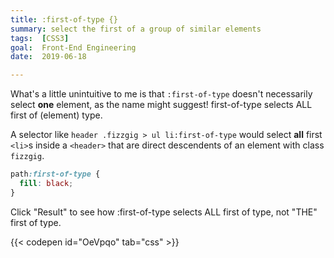 ```yaml
---
title: :first-of-type {}
summary: select the first of a group of similar elements
tags:  [CSS3]
goal:  Front-End Engineering
date:  2019-06-18

---
```


What's a little unintuitive to me is that `:first-of-type` doesn't necessarily
select **one** element, as the name might suggest! first-of-type selects ALL first of (element) type.

A selector like `header .fizzgig > ul li:first-of-type` would select
**all** first `<li>`s inside a `<header>` that are direct descendents of
  an element with class `fizzgig`.

``` css
path:first-of-type {
  fill: black;
}
```

Click "Result" to see how :first-of-type selects ALL first of type, not "THE" first of type.

{{< codepen id="OeVpqo" tab="css" >}}
